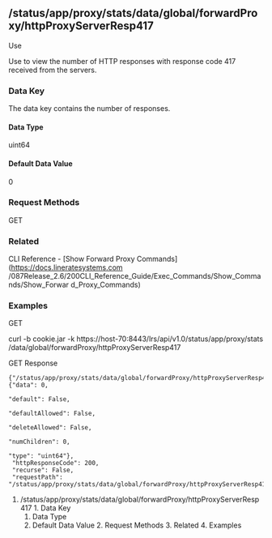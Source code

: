 ## /status/app/proxy/stats/data/global/forwardProxy/httpProxyServerResp417

Use

Use to view the number of HTTP responses with response code 417 received from
the servers.

### Data Key

The data key contains the number of responses.

#### Data Type

uint64

#### Default Data Value

0

### Request Methods

GET

### Related

CLI Reference - [Show Forward Proxy Commands](https://docs.lineratesystems.com
/087Release_2.6/200CLI_Reference_Guide/Exec_Commands/Show_Commands/Show_Forwar
d_Proxy_Commands)

### Examples

GET

curl -b cookie.jar -k https://host-70:8443/lrs/api/v1.0/status/app/proxy/stats
/data/global/forwardProxy/httpProxyServerResp417

GET Response

    
    {"/status/app/proxy/stats/data/global/forwardProxy/httpProxyServerResp417": {"data": 0,
                                                                                  "default": False,
                                                                                  "defaultAllowed": False,
                                                                                  "deleteAllowed": False,
                                                                                  "numChildren": 0,
                                                                                  "type": "uint64"},
     "httpResponseCode": 200,
     "recurse": False,
     "requestPath": "/status/app/proxy/stats/data/global/forwardProxy/httpProxyServerResp417"}
    

  1. /status/app/proxy/stats/data/global/forwardProxy/httpProxyServerResp417
    1. Data Key
      1. Data Type
      2. Default Data Value
    2. Request Methods
    3. Related
    4. Examples

